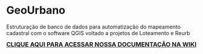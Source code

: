 # GeoUrbano
Estruturação de banco de dados para automatização do mapeamento cadastral com o software QGIS voltado a projetos de Loteamento e Reurb

<p class="MsoNormal"><b><span
 style="font-size: 12pt; line-height: 107%;"><a
 href="https://github.com/OpenGeoOne/GeoUrbano/wiki/GeoUrbano---Documenta%C3%A7%C3%A3o">CLIQUE AQUI PARA ACESSAR NOSSA DOCUMENTAÇÃO NA WIKI</a><o:p></o:p></span></b></p>



